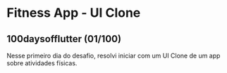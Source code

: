 # Fitness App - UI Clone

## 100daysofflutter (01/100)
Nesse primeiro dia do desafio, resolvi iniciar com um UI Clone de um app sobre atividades físicas.